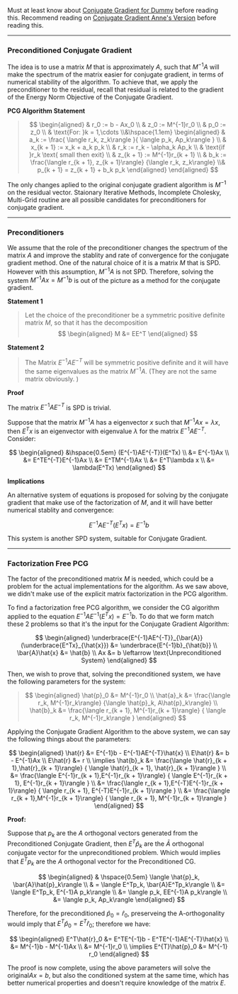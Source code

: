 Must at least know about [Conjugate Gradient for Dummy](../AMATH%20515%20Optimization%20Fundamentals/Conjugate%20Gradient%20for%20Dummy.md) before reading this. 
Recommend reading on [Conjugate Gradient Anne's Version](Conjugate%20Gradient%20Anne's%20Version.md) before reading this. 

---
### **Preconditioned Conjugate Gradient**

The idea is to use a matrix $M$ that is approximately $A$, such that $M^{-1}A$ will make the spectrum of the matrix easier for conjugate gradient, in terms of numerical stability of the algorithm. To achieve that, we apply the preconditioner to the residual, recall that residual is related to the gradient of the Energy Norm Objective of the Conjugate Gradient. 

**PCG Algorithm Statement**
> $$
> \begin{aligned}
>     & r_0 := b - Ax_0
>     \\
>     & z_0 := M^{-1}r_0
>     \\
>     & p_0 := z_0 
>     \\
>     & \text{For: }k = 1,\cdots
>     \\&\hspace{1.1em}
>     \begin{aligned}
>         & a_k := \frac{
>             \langle r_k, z_k\rangle
>             }{
>                 \langle p_k, Ap_k\rangle
>             }
>         \\
>         & x_{k + 1} := x_k + a_k p_k
>         \\
>         & r_k := r_k - \alpha_k Ap_k 
>         \\
>         & \text{if }r_k \text{ small then exit}
>         \\
>         & z_{k + 1} := M^{-1}r_{k + 1}
>         \\
>         & b_k := \frac{\langle r_{k + 1}, z_{k + 1}\rangle}
>         {\langle r_k, z_k\rangle}
>         \\&
>         p_{k + 1} = z_{k + 1} +  b_k p_k
>     \end{aligned}
> \end{aligned}
> $$

The only changes aplied to the original conjugate gradient algorithm is $M^{-1}$ on the residual vector. Staionary Iterative Methods, Incomplete Cholesky, Multi-Grid routine are all possible candidates for preconditioners for conjugate gradient. 


---
### **Preconditioners**

We assume that the role of the preconditioner changes the spectrum of the matrix $A$ and improve the stablity and rate of convergence for the conjugate gradient method. One of the natural choice of it is a matrix $M$ that is SPD. However with this assumption, $M^{-1}A$ is not SPD. Therefore, solving the system $M^{-1}Ax = M^{-1}b$ is out of the picture as a method for the conjugate gradient. 

**Statement 1**

> Let the choice of the preconditioner be a symmetric positive definite matrix $M$, so that it has the decomposition
> $$
> \begin{aligned}
>     M &= EE^T
> \end{aligned}
> $$

**Statement 2**

> The Matrix $E^{-1}AE^{-T}$ will be symmetric positive definite and it will have the same eigenvalues as the matrix $M^{-1}A$. (They are not the same matrix obviously. )

**Proof**

The matrix $E^{-1}AE^{-T}$ is SPD is trivial. 

Suppose that the matrix $M^{-1}A$ has a eigenvector $x$ such that $M^{-1}Ax = \lambda x$, then $E^Tx$ is an eigenvector with eigenvalue $\lambda$ for the matrix $E^{-1}AE^{-T}$. Consider: 

$$
\begin{aligned}
    &\hspace{0.5em}
    (E^{-1}AE^{-T})(E^Tx)
    \\
    &= E^{-1}Ax
    \\
    &= E^TE^{-T}E^{-1}Ax
    \\
    &= E^TM^{-1}Ax
    \\
    &= E^T\lambda x
    \\
    &= \lambda(E^Tx)
\end{aligned}
$$

**Implications**

An alternative system of equations is proposed for solving by the conjugate gradient that make use of the factorization of $M$, and it will have better numerical stablity and convergence: 

$$
E^{-1}AE^{-T}(E^{T}x) = E^{-1}b
$$

This system is another SPD system, suitable for Conjugate Gradient. 


---
### **Factorization Free PCG**

The factor of the preconditioned matrix $M$ is needed, which could be a problem for the actual implementations for the algorithm. As we saw above, we didn't make use of the explicit matrix factorization in the PCG algorithm. 

To find a factorization free PCG algorithm, we consider the CG algorithm applied to the equation $E^{-1}AE^{-1}(E^Tx) = E^{-1}b$. To do that we form match these 2 problems so that it's the input for the Conjugate Gradient Algorithm: 

$$
\begin{aligned}
    \underbrace{E^{-1}AE^{-T}}_{\bar{A}}(\underbrace{E^Tx}_{\hat{x}}) &= \underbrace{E^{-1}b}_{\hat{b}}
    \\
    \bar{A}\hat{x} &= \hat{b}
    \\
    Ax &= b \leftarrow \text{Unpreconditioned System}
\end{aligned}
$$

Then, we wish to prove that, solving the preconditioned system, we have the following parameters for the system: 

> $$
> \begin{aligned}
>     \hat{p}_0 &= M^{-1}r_0
>     \\
>     \hat{a}_k &= \frac{\langle r_k, M^{-1}r_k\rangle}
>     {\langle \hat{p}_k, A\hat{p}_k\rangle}
>     \\
>     \hat{b}_k &= \frac{\langle r_{k + 1}, M^{-1}r_{k + 1}\rangle}
>     {
>         \langle r_k, M^{-1}r_k\rangle
>     }
> \end{aligned}
> $$


Applying the Conjugate Gradient Algorithm to the above system, we can say the following things about the parameters: 

$$
\begin{aligned}
    \hat{r} &= E^{-1}b - E^{-1}AE^{-T}\hat{x} 
    \\
    E\hat{r} &= b - E^{-1}Ax 
    \\
    E\hat{r} &= r
    \\
    \implies \hat{b}_k &= 
    \frac{\langle \hat{r}_{k + 1},\hat{r}_{k + 1}\rangle}
    {
        \langle \hat{r}_{k + 1}, \hat{r}_{k + 1}\rangle
    }
    \\
    &= \frac{\langle E^{-1}r_{k + 1},E^{-1}r_{k + 1}\rangle}
    {
        \langle E^{-1}r_{k + 1}, E^{-1}r_{k + 1}\rangle
    }
    \\
    &= \frac{\langle r_{k + 1},E^{-T}E^{-1}r_{k + 1}\rangle}
    {
        \langle r_{k + 1}, E^{-T}E^{-1}r_{k + 1}\rangle
    }
    \\
    &= \frac{\langle r_{k + 1},M^{-1}r_{k + 1}\rangle}
    {
        \langle r_{k + 1}, M^{-1}r_{k + 1}\rangle
    }
\end{aligned}
$$

**Proof:**

Suppose that $p_k$ are the $A$ orthogonal vectors generated from the Preconditioned Conjugate Gradient, then $E^{T}\hat{p}_k$ are the $\bar{A}$ orthogonal conjugate vector for the unpreconditioned problem. Which would implies that $E^{T}p_k$ are the $A$ orthogonal vector for the Preconditioned CG. 

$$
\begin{aligned}
    & \hspace{0.5em}
    \langle \hat{p}_k, \bar{A}\hat{p}_k\rangle
    \\
    & = \langle E^Tp_k, \bar{A}E^Tp_k\rangle
    \\
    &= 
    \langle E^Tp_k, E^{-1}A p_k\rangle
    \\
    &= \langle p_k, EE^{-1}A p_k\rangle
    \\
    &= \langle p_k, Ap_k\rangle
\end{aligned}
$$

Therefore, for the preconditioned $\hat{p}_0 = \hat{r}_0$, preserveing the A-orthogonality would imply that $E^T\hat{p}_0 = E^T\hat{r}_0$; therefore we have: 

$$
\begin{aligned}
    E^T\hat{r}_0 &= E^TE^{-1}b - E^TE^{-1}AE^{-T}\hat{x}
    \\
    &= M^{-1}b - M^{-1}Ax
    \\
    &= M^{-1}r_0
    \\
    \implies E^{T}\hat{p}_0 &= M^{-1} r_0
\end{aligned}
$$

The proof is now complete, using the above parameters will solve the original$Ax = b$, but also the conditioned system at the same time, which has better numerical properties and doesn't require knowledge of the matrix $E$. 



